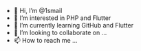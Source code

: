 - 👋 Hi, I’m @1smail
- 👀 I’m interested in PHP and Flutter
- 🌱 I’m currently learning GitHub and Flutter
- 💞️ I’m looking to collaborate on ...
- 📫 How to reach me ...

<!---
1smail/1smail is a ✨ special ✨ repository because its `README.md` (this file) appears on your GitHub profile.
You can click the Preview link to take a look at your changes.
--->
